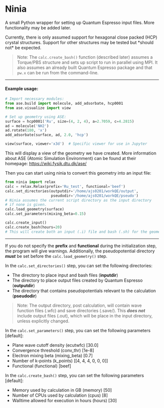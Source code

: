 # Ninia

A small Python wrapper for setting up Quantum Espresso input files. More functionality may be added later.

<p>Currently, there is only assumed support for hexagonal close packed (HCP) crystal structures. 
Support for other structures may be tested but *should not* be expected.</p>

> Note: The ```calc.create_bash()``` function (described later) assumes a Torque/PBS structure and sets up script to run in parallel using MPI. It also assumes an already built Quantum Espresso package and that ```pw.x``` can be run from the command-line. 

---
#### Example usage:

```python
# Import necessary modules:
from ase.build import molecule, add_adsorbate, hcp0001
from ase.visualize import view

# Set up geometry using ASE:
surface = hcp0001('Ru', size=(4, 2, 4), a=2.7059, c=4.2815)
ad = molecule('NH2')
ad.rotate(180, 'x')
add_adsorbate(surface, ad, 2.0, 'hcp')

view(surface, viewer='x3d')  # Specific viewer for use in Jupyter
```
<p>This will display a view of the geometry we have created. More information
about ASE (Atomic Simulation Environment) can be found at their homepage:
<a href="https://wiki.fysik.dtu.dk/ase/">https://wiki.fysik.dtu.dk/ase/</a></p>

Then you can start using ninia to convert this geometry into an input file:
```python
from ninia import relax
calc = relax.Relax(prefix='Ru_test', functional='beef')
calc.set_directories(outputdir='/home/ajs0201/workQE/output',
                     pseudodir='/home/ajs0201/workQE/pseudo')
# Ninia assumes the current script directory as the input directory
# if none is given.
calc.load_geometry(surface)
calc.set_parameters(mixing_beta=0.15)

calc.create_input()
calc.create_bash(hours=20)
# This will create both an input (.i) file and bash (.sh) for the geometry above
```
---
If you do not specify the **prefix** and **functional** during the initialization step, the program will give warnings. Additionally, the pseudopotential directory ***must*** be set before the ```calc.load_geometry()``` step.

In the ```calc.set_directories()``` step, you can set the following directories:
* The directory to place input and bash files (**inputdir**)
* The directory to place output files created by Quantum Espresso (**outputdir**)
* The directory that contains pseudopotentials relevant to the calculation (**pseudodir**)
> Note: The output directory, post calculation, will contain wave function files (.wfc) and save directories (.save/). This ***does not*** include output files (.out), which will be place in the input directory, unless explicitly changed.

In the ```calc.set_parameters()``` step, you can set the following parameters [default]:
* Plane wave cutoff density (ecutwfc) [30.0]
* Convergence threshold (conv_thr) [1e-8]
* Electron mixing beta (mixing_beta) [0.7]
* Number of k-points (k_points) [[4, 4, 4, 0, 0, 0]]
* Functional (functional) [beef]

In the ```calc.create_bash()``` step, you can set the following parameters [default]:
* Memory used by calculation in GB (memory) [50]
* Number of CPUs used by calculation (cpus) [8]
* Walltime allowed for execution in hours (hours) [30]

